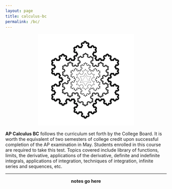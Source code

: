 ```yaml
---
layout: page
title: calculus-bc
permalink: /bc/
---
```


<script src="https://www.w3schools.com/lib/w3.js"></script>
<p align="center"> <a href="javascript:void(0)" onclick="w3.toggleShow('#notes'); w3.toggleShow('#placeholder');"><img src="/d-img/koch.png" border="0"></a> </p>
<b>AP Calculus BC</b> follows the curriculum set forth by the College Board. It is worth the equivalent of two semesters of college credit upon successful completion of the AP examination in May. Students enrolled in this course are required to take this test. Topics covered include library of functions, limits, the derivative, applications of the derivative, definite and indefinite integrals, applications of integration, techniques of integration, infinite series and sequences, etc. 

--- 

<p id="placeholder" align="center"> <b> notes go here </b> </p>

<p id='notes' style='display:none;'>		
<iframe src="https://apteacher.github.io/d-ca-html/bc.html" width="100%" height="1000" frameborder="0" marginheight="0" marginwidth="0">Loading…</iframe>
</p>

